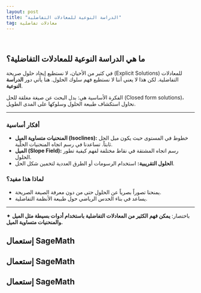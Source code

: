 ```yaml
---
layout: post
title: "الدراسة النوعية للمعادلات التفاضلية"
tag: معادلات تفاضلية
---
```


<br>





## ما هي الدراسة النوعية للمعادلات التفاضلية؟

في كثير من الأحيان، لا نستطيع إيجاد حلول صريحة (Explicit Solutions) للمعادلات التفاضلية. لكن هذا لا يعني أننا لا نستطيع فهم سلوك الحلول. هنا يأتي دور **الدراسة النوعية**.

الفكرة الأساسية هي: بدل البحث عن صيغة مغلقة للحل (Closed form solutions)، نحاول استكشاف طبيعة الحلول وسلوكها على المدى الطويل.




---

### أفكار أساسية

* **المنحنيات متساوية الميل (Isoclines):** خطوط في المستوى حيث يكون ميل الحل ثابتاً. تساعدنا في رسم اتجاه المنحنيات الحلّية.
* **الميل (Slope Field):** رسم اتجاه المشتقة في نقاط مختلفة لفهم كيفية تطور الحلول.
* **الحلول التقريبية:** استخدام الرسومات أو الطرق العددية لتخمين شكل الحل.

### لماذا هذا مفيد؟

* يمنحنا تصوراً بصرياً عن الحلول حتى من دون معرفة الصيغة الصريحة.
* يساعد في بناء الحدس الرياضي حول طبيعة الأنظمة التفاضلية.

---

✦ باختصار: **يمكن فهم الكثير من المعادلات التفاضلية باستخدام أدوات بسيطة مثل الميل والمنحنيات متساوية الميل.**




## إستعمال SageMath



<div class="sage">
  <script type="text/x-sage">
import numpy as np
import matplotlib.pyplot as plt
from scipy.integrate import solve_ivp

# Parameters
r = 2.0     # growth rate
K = 4     # carrying capacity

# Define logistic ODE
def dydx(x, y):
    return r * y * (1 - y / K)

# Create grid for direction field (restrict to y >= 0)
x_vals = np.linspace(0, 4, 15)
y_vals = np.linspace(0, 5, 15)  # no negative y values
X, Y = np.meshgrid(x_vals, y_vals)
DY = dydx(X, Y)
DX = np.ones_like(DY)

# Normalize arrows
M = np.hypot(DX, DY)
DX /= M
DY /= M

# Plot direction field with color mapping
plt.figure(figsize=(7,7))
plt.quiver(X, Y, 1.5*DX, 1.5*DY, M, cmap='plasma',
           width=0.007, scale=30)

# Plot solution curves for different initial populations
for y0 in [0.1, 0.7, 6.0]:
    sol = solve_ivp(dydx, [0, 4], [y0], dense_output=True)
    x_plot = np.linspace(0, 4, 200)
    y_plot = sol.sol(x_plot)[0]
    plt.plot(x_plot, y_plot, 'k', linewidth=2)

# Axes and labels
plt.axhline(0, color='k', lw=0.8)
plt.axvline(0, color='k', lw=0.8)
plt.xlim(0, 4)
plt.ylim(0, 5)
plt.title(r"$\frac{dy}{dx} = r y \left(1 - \frac{y}{K}\right)$,  Logistic Growth")

plt.show()
  </script>
</div>









## إستعمال SageMath


<div class="sage">
  <script type="text/x-sage">
import numpy as np
import matplotlib.pyplot as plt
from scipy.integrate import solve_ivp

# Define the ODE: dy/dx = 1 - x^2 - y
def dydx(x, y):
    return 1 - x**2 - y

# Create grid for direction field
x_vals = np.linspace(-2, 2, 15)
y_vals = np.linspace(-2, 2, 15)
X, Y = np.meshgrid(x_vals, y_vals)
DY = dydx(X, Y)
DX = np.ones_like(DY)

# Normalize arrows for better display
M = np.hypot(DX, DY)
DX /= M
DY /= M

# Plot direction field with color mapping
plt.figure(figsize=(7,7))
plt.quiver(X, Y, 1.5*DX, 1.5*DY, M, cmap='plasma',
           width=0.007,    # arrow thickness
           scale=30) 

# Plot some solution curves (trajectories)
for y0 in [-5, 0, 2]:
    sol = solve_ivp(dydx, [-2, 2], [y0], dense_output=True)
    x_plot = np.linspace(-2, 2, 200)
    y_plot = sol.sol(x_plot)[0]
    plt.plot(x_plot, y_plot, 'k', linewidth=2)

# Axes and labels
plt.axhline(0, color='k', lw=0.8)
plt.axvline(0, color='k', lw=0.8)
plt.xlim(-2, 2)
plt.ylim(-2, 2)
plt.title("dy/dx = 1 - x^2 - y")

plt.show()
  </script>
</div>



## إستعمال SageMath


<div class="sage">
  <script type="text/x-sage">
x, y = var('x, y')
f(x, y) = 2*y*(1-y/2.5)
p = plot_slope_field(f, (x,0,4), (y,0,3.5), headaxislength=3, headlength=3, axes_labels=['$x$','$y(x)$'], fontsize=12)
p += desolve_rk4(f, y, ics=[0,1.4], ivar=x, output='plot', end_points=[0,4], thickness=2)
p += desolve_rk4(f, y, ics=[0,.1], ivar=x, output='plot', end_points=[0,4], thickness=2, color='green')
p += desolve_rk4(f, y, ics=[0,3.4], ivar=x, output='plot', end_points=[0,4], thickness=2, color='red')
p.show(xmin = 0, xmax = 4, ymin = 0, ymax = 3.5)  #set the size of the plot window
  </script>
</div>

